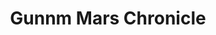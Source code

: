 --- 
title: "Gunnm Mars Chronicle"
publishdate: "2019-1-18T16:48:46+02:00"
src: "https://365manga.net/manga/gunnm-mars-chronicle"
image: "https://data.365manga.net/images/thumbnails/32471-gunnm-mars-chronicle.jpg"
description: " Gunnm Mars Chronicle manga summary: The third part of the Gunnm series and set after Gunnm Last Order on Mars."
---